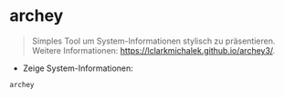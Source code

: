 # archey

> Simples Tool um System-Informationen stylisch zu präsentieren.
> Weitere Informationen: <https://lclarkmichalek.github.io/archey3/>.

- Zeige System-Informationen:

`archey`

